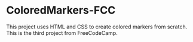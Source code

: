 # ColoredMarkers-FCC
This project uses HTML and CSS to create colored markers from scratch.  This is the third project from FreeCodeCamp.
